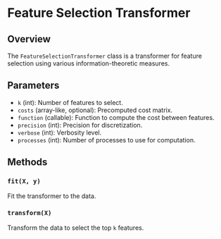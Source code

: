 # Feature Selection Transformer

## Overview

The `FeatureSelectionTransformer` class is a transformer for feature selection using various information-theoretic measures.

## Parameters

- `k` (int): Number of features to select.
- `costs` (array-like, optional): Precomputed cost matrix.
- `function` (callable): Function to compute the cost between features.
- `precision` (int): Precision for discretization.
- `verbose` (int): Verbosity level.
- `processes` (int): Number of processes to use for computation.

## Methods

### `fit(X, y)`

Fit the transformer to the data.

### `transform(X)`

Transform the data to select the top `k` features.
